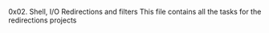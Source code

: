 0x02. Shell, I/O Redirections and filters
This file contains all the tasks for the redirections projects